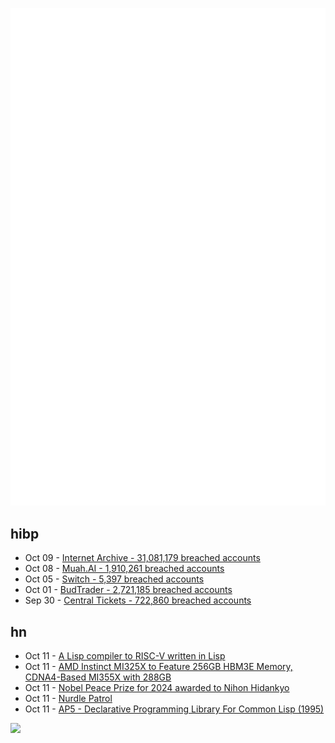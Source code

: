 ![Metrics](https://raw.githubusercontent.com/phixion/phixion/master/metrics.svg)

## hibp

<!--
for https://github.com/phixion/phixion/blob/main/.github/workflows/feeds.yml
-->
<!--START_SECTION:haveibeenpwnd-->
- Oct 09 - [Internet Archive - 31,081,179 breached accounts](https://haveibeenpwned.com/PwnedWebsites#InternetArchive)
- Oct 08 - [Muah.AI - 1,910,261 breached accounts](https://haveibeenpwned.com/PwnedWebsites#Muah)
- Oct 05 - [Switch - 5,397 breached accounts](https://haveibeenpwned.com/PwnedWebsites#Switch)
- Oct 01 - [BudTrader - 2,721,185 breached accounts](https://haveibeenpwned.com/PwnedWebsites#BudTrader)
- Sep 30 - [Central Tickets - 722,860 breached accounts](https://haveibeenpwned.com/PwnedWebsites#CentralTickets)
<!--END_SECTION:haveibeenpwnd-->

## hn

<!--
for https://github.com/phixion/phixion/blob/main/.github/workflows/feeds.yml
-->
<!--START_SECTION:hn-->
- Oct 11 - [A Lisp compiler to RISC-V written in Lisp](http://www.ulisp.com/show?4Y20)
- Oct 11 - [AMD Instinct MI325X to Feature 256GB HBM3E Memory, CDNA4-Based MI355X with 288GB](https://videocardz.com/newz/amd-instinct-mi325x-to-feature-256gb-hbm3e-memory-cdna4-based-mi355x-with-288gb)
- Oct 11 - [Nobel Peace Prize for 2024 awarded to Nihon Hidankyo](https://www.nobelprize.org/press-release-peace-2024/)
- Oct 11 - [Nurdle Patrol](https://www.nurdlepatrol.org/app/)
- Oct 11 - [AP5 -  Declarative Programming Library For Common Lisp (1995)](https://oceanpark.com/ap5.html)
<!--END_SECTION:hn-->

<!--
for https://yhype.me
-->
![](https://hit.yhype.me/github/profile?user_id=13013670)
